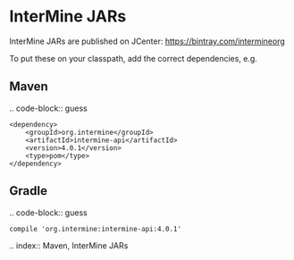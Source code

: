 InterMine JARs
==============

InterMine JARs are published on JCenter: https://bintray.com/intermineorg

To put these on your classpath, add the correct dependencies, e.g.

Maven
------

.. code-block:: guess

    <dependency>
        <groupId>org.intermine</groupId>
        <artifactId>intermine-api</artifactId>
        <version>4.0.1</version>
        <type>pom</type>
    </dependency>

Gradle
-------

.. code-block:: guess

    compile 'org.intermine:intermine-api:4.0.1'

.. index:: Maven, InterMine JARs
